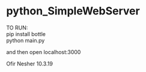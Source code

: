 # python_SimpleWebServer

TO RUN:
<br>
pip install bottle
<br>
python main.py


and then open localhost:3000

Ofir Nesher 10.3.19
